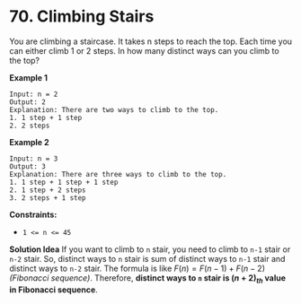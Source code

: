 # 70. Climbing Stairs
You are climbing a staircase. It takes n steps to reach the top.
Each time you can either climb 1 or 2 steps. In how many distinct ways can you climb to the top?

**Example 1**
```
Input: n = 2
Output: 2
Explanation: There are two ways to climb to the top.
1. 1 step + 1 step
2. 2 steps
```

**Example 2**
```
Input: n = 3
Output: 3
Explanation: There are three ways to climb to the top.
1. 1 step + 1 step + 1 step
2. 1 step + 2 steps
3. 2 steps + 1 step
``` 

**Constraints:**
- `1 <= n <= 45`

**Solution Idea**
If you want to climb to `n` stair, you need to climb to `n-1` stair or `n-2` stair.
So, distinct ways to `n` stair is sum of distinct ways to `n-1` stair and distinct ways to `n-2` stair.
The formula is like $F(n)=F(n-1)+F(n-2)$ *(Fibonacci sequence)*.
Therefore, **distinct ways to `n` stair is $(n+2)_{th}$ value in Fibonacci sequence**.